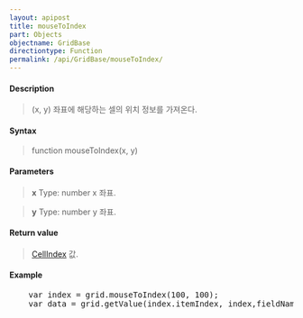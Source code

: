 ```yaml
---
layout: apipost
title: mouseToIndex
part: Objects
objectname: GridBase
directiontype: Function
permalink: /api/GridBase/mouseToIndex/
---
```



#### Description

> (x, y) 좌표에 해당하는 셀의 위치 정보를 가져온다.

#### Syntax

> function mouseToIndex(x, y)

#### Parameters

> **x**
> Type: number
> x 좌표.


> **y**
> Type: number
> y 좌표.

#### Return value

> [CellIndex](/api/GridBase/) 값.

#### Example

<pre class="prettyprint">
    var index = grid.mouseToIndex(100, 100);
    var data = grid.getValue(index.itemIndex, index,fieldName);
</pre>

